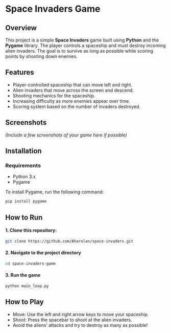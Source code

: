# Space Invaders Game

## Overview
This project is a simple **Space Invaders** game built using **Python** and the **Pygame** library. The player controls a spaceship and must destroy incoming alien invaders. The goal is to survive as long as possible while scoring points by shooting down enemies.

## Features
- Player-controlled spaceship that can move left and right.
- Alien invaders that move across the screen and descend.
- Shooting mechanics for the spaceship.
- Increasing difficulty as more enemies appear over time.
- Scoring system based on the number of invaders destroyed.

## Screenshots
_(Include a few screenshots of your game here if possible)_

## Installation

### Requirements
- Python 3.x
- Pygame



To install Pygame, run the following command:
```bash
pip install pygame
```

## How to Run

#### 1. Clone this repository:
``` bash
git clone https://github.com/Aharolan/space-invaders.git
```
#### 2. Navigate to the project directory
```bash
cd space-invaders-game
```
#### 3. Run the game
```bash
python main_loop.py
```

## How to Play
- Move: Use the left and right arrow keys to move your spaceship.
- Shoot: Press the spacebar to shoot at the alien invaders.
- Avoid the aliens’ attacks and try to destroy as many as possible!
